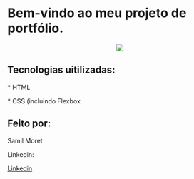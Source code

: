 <h1> Bem-vindo ao meu projeto de portfólio.</h1>

<p align="center">
<img src= https://private-user-images.githubusercontent.com/105180420/307460297-330f88a5-873f-41c2-953b-896a4456f6ab.png?jwt=eyJhbGciOiJIUzI1NiIsInR5cCI6IkpXVCJ9.eyJpc3MiOiJnaXRodWIuY29tIiwiYXVkIjoicmF3LmdpdGh1YnVzZXJjb250ZW50LmNvbSIsImtleSI6ImtleTUiLCJleHAiOjE3MDg3MjgxNDQsIm5iZiI6MTcwODcyNzg0NCwicGF0aCI6Ii8xMDUxODA0MjAvMzA3NDYwMjk3LTMzMGY4OGE1LTg3M2YtNDFjMi05NTNiLTg5NmE0NDU2ZjZhYi5wbmc_WC1BbXotQWxnb3JpdGhtPUFXUzQtSE1BQy1TSEEyNTYmWC1BbXotQ3JlZGVudGlhbD1BS0lBVkNPRFlMU0E1M1BRSzRaQSUyRjIwMjQwMjIzJTJGdXMtZWFzdC0xJTJGczMlMkZhd3M0X3JlcXVlc3QmWC1BbXotRGF0ZT0yMDI0MDIyM1QyMjM3MjRaJlgtQW16LUV4cGlyZXM9MzAwJlgtQW16LVNpZ25hdHVyZT05ZjlkMThkMTJiY2Q0NjBkZjI1ZDg4ZDliYjJkMWI5MjAxMjY3NGJmYjgxNzRiNjUyZDRlYzM2NWM3MjBmNjJkJlgtQW16LVNpZ25lZEhlYWRlcnM9aG9zdCZhY3Rvcl9pZD0wJmtleV9pZD0wJnJlcG9faWQ9MCJ9.w1n5izGbKMmhm46h4vYHj0_jqt3yYdCSOknI1aSkVu8>
</p>

<h2>Tecnologias uitilizadas:</h2>
<p>* HTML</p>
<p>* CSS (incluindo Flexbox</p>

<h2>Feito por:</h2>
<p>Samil Moret</p>

<p>Linkedin:</p>
 <a href="https://www.linkedin.com/in/samilmoret/">Linkedin</a>



